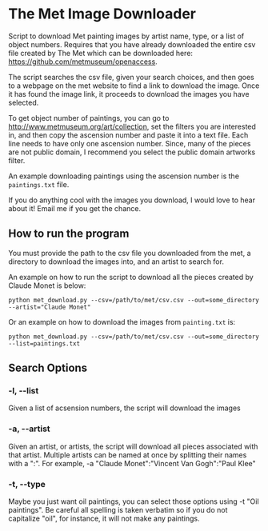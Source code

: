 # The Met Image Downloader #

Script to download Met painting images by artist name, type, or a list of object numbers. Requires that you have already
 downloaded the entire csv file created by The Met which can be downloaded here: https://github.com/metmuseum/openaccess.

The script searches the csv file, given your search choices, and then goes to a webpage on the met website to find a link to download the image. Once it
 has found the image link, it proceeds to download the images you have selected.

To get object number of paintings, you can go to http://www.metmuseum.org/art/collection, set the filters you are interested
in, and then copy the ascension number and paste it into a text file. Each line needs to have only one ascension number. Since,
many of the pieces are not public domain, I recommend you select the public domain artworks filter.

An example downloading paintings using the ascension number is the `paintings.txt` file.

If you do anything cool with the images you download, I would love to hear about it! Email me if you get the chance.

## How to run the program ##

You must provide the path to the csv file you downloaded from the met, a directory to download the images into, and an artist to search for.

An example on how to run the script to download all the pieces created by Claude Monet is below:

`python met_download.py --csv=/path/to/met/csv.csv --out=some_directory --artist="Claude Monet"`

Or an example on how to download the images from `painting.txt` is:

`python met_download.py --csv=/path/to/met/csv.csv --out=some_directory --list=paintings.txt`

## Search Options ##

### -l, --list ###

Given a list of acsension numbers, the script will download the images

### -a, --artist ###

Given an artist, or artists, the script will download all pieces associated with that artist. Multiple artists can
be named at once by splitting their names with a ":". For example, -a "Claude Monet":"Vincent Van Gogh":"Paul Klee"

### -t, --type ###

Maybe you just want oil paintings, you can select those options using -t "Oil paintings". Be careful all spelling is taken
verbatim so if you do not capitalize "oil", for instance, it will not make any paintings.






